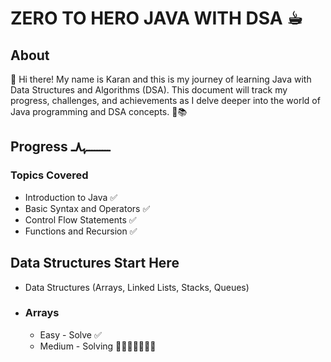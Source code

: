  
# ZERO TO HERO  JAVA WITH DSA ☕︎

## About

👋 Hi there! My name is Karan and this is my journey of learning Java with Data Structures and Algorithms (DSA). This document will track my progress, challenges, and achievements as I delve deeper into the world of Java programming and DSA concepts. 🚀📚

 ## Progress ـــــــــﮩ٨ـ

### Topics Covered
- Introduction to Java ✅
- Basic Syntax and Operators ✅
- Control Flow Statements ✅
- Functions and Recursion ✅

## Data Structures Start Here
- Data Structures (Arrays, Linked Lists, Stacks, Queues)
- ### Arrays
     - Easy - Solve ✅
     - Medium - Solving 👩🏻‍💻📓✍🏻💡

 


 
